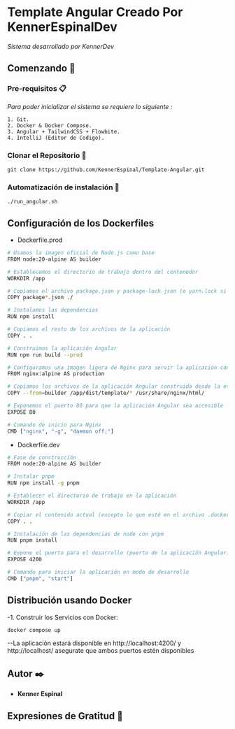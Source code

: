 # Template Angular Creado Por KennerEspinalDev

_Sistema desarrollado por KennerDev_

## Comenzando 🚀

### Pre-requisitos 📋

_Para poder inicializar el sistema se requiere lo siguiente :_

```
1. Git.
2. Docker & Docker Compose.
3. Angular + TailwindCSS + Flowbite.
4. IntelliJ (Editor de Codigo).
```

### Clonar el Repositorio 🔧
```
git clone https://github.com/KennerEspinal/Template-Angular.git
```

### Automatización de instalación 🔧
```
./run_angular.sh
```

## Configuración de los Dockerfiles
-	Dockerfile.prod
```sh
# Usamos la imagen oficial de Node.js como base
FROM node:20-alpine AS builder

# Establecemos el directorio de trabajo dentro del contenedor
WORKDIR /app

# Copiamos el archivo package.json y package-lock.json (o yarn.lock si estás usando Yarn)
COPY package*.json ./

# Instalamos las dependencias
RUN npm install

# Copiamos el resto de los archivos de la aplicación
COPY . .

# Construimos la aplicación Angular
RUN npm run build --prod

# Configuramos una imagen ligera de Nginx para servir la aplicación construida
FROM nginx:alpine AS production

# Copiamos los archivos de la aplicación Angular construida desde la etapa anterior
COPY --from=builder /app/dist/template/* /usr/share/nginx/html/

# Exponemos el puerto 80 para que la aplicación Angular sea accesible
EXPOSE 80

# Comando de inicio para Nginx
CMD ["nginx", "-g", "daemon off;"]

```

-	Dockerfile.dev
```sh
# Fase de construcción
FROM node:20-alpine AS builder

# Instalar pnpm
RUN npm install -g pnpm

# Establecer el directorio de trabajo en la aplicación
WORKDIR /app

# Copiar el contenido actual (excepto lo que esté en el archivo .dockerignore)
COPY . .

# Instalación de las dependencias de node con pnpm
RUN pnpm install

# Expone el puerto para el desarrollo (puerto de la aplicación Angular)
EXPOSE 4200

# Comando para iniciar la aplicación en modo de desarrollo
CMD ["pnpm", "start"]


```
## Distribución usando Docker
-1. Construir los Servicios con Docker:
```sh
docker compose up
```

--La aplicación estará disponible en http://localhost:4200/ y http://localhost/ asegurate que ambos puertos estén disponibles


## Autor ✒️

* **Kenner Espinal**

## Expresiones de Gratitud 🎁

